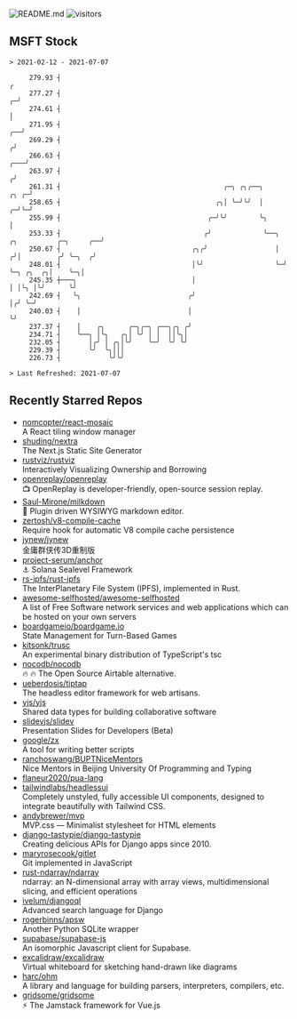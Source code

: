 ![README.md](https://github.com/Gerhut/Gerhut/workflows/README.md/badge.svg)
![visitors](https://visitors.vercel.app/Gerhut/Gerhut?token=8cf69d1f6813d272ef062726b6070c9be4ff72038cfe5a7ded7384a8da65d866)

## MSFT Stock

```
> 2021-02-12 - 2021-07-07

     279.93 ┤                                                                                                  ╭ 
     277.27 ┤                                                                                                ╭─╯ 
     274.61 ┤                                                                                                │   
     271.95 ┤                                                                                             ╭──╯   
     269.29 ┤                                                                                            ╭╯      
     266.63 ┤                                                                                        ╭───╯       
     263.97 ┤                                                                                       ╭╯           
     261.31 ┤                                         ╭─╮ ╭╮╭──╮                               ╭╮ ╭─╯            
     258.65 ┤                                       ╭╮│ ╰─╯╰╯  │                             ╭─╯╰─╯              
     255.99 ┤                                     ╭─╯╰╯        ╰╮                            │                   
     253.33 ┤                                    ╭╯             ╰──╮  ╭╮          ╭─╮     ╭──╯                   
     250.67 ┤                                 ╭╮╭╯                 │ ╭╯│         ╭╯ ╰─╮  ╭╯                      
     248.01 ┤                                 │╰╯                  ╰─╯ ╰─╮ ╭╮  ╭╮│    ╰─╮│                       
     245.35 ┼───╮                             │                          │ │╰╮ │╰╯      ╰╯                       
     242.69 ┤   ╰╮                           ╭╯                          │╭╯ ╰─╯                                 
     240.03 ┤    │                           │                           ╰╯                                      
     237.37 ┤    │    ╭╮      ╭─╮╭─╮ ╭──╮╭╮ ╭╯                                                                   
     234.71 ┤    ╰──╮ │╰╮   ╭╮│ ╰╯ │ │  ││╰╮│                                                                    
     232.05 ┤       │╭╯ │ ╭╮│╰╯    ╰─╯  ╰╯ ╰╯                                                                    
     229.39 ┤       ╰╯  ╰╮│││                                                                                    
     226.73 ┤            ╰╯╰╯                                                                                    

> Last Refreshed: 2021-07-07
```

## Recently Starred Repos

- [nomcopter/react-mosaic](https://github.com/nomcopter/react-mosaic)  
  A React tiling window manager
- [shuding/nextra](https://github.com/shuding/nextra)  
  The Next.js Static Site Generator
- [rustviz/rustviz](https://github.com/rustviz/rustviz)  
  Interactively Visualizing Ownership and Borrowing
- [openreplay/openreplay](https://github.com/openreplay/openreplay)  
  :tv: OpenReplay is developer-friendly, open-source session replay.
- [Saul-Mirone/milkdown](https://github.com/Saul-Mirone/milkdown)  
  🍼 Plugin driven WYSIWYG  markdown editor.
- [zertosh/v8-compile-cache](https://github.com/zertosh/v8-compile-cache)  
  Require hook for automatic V8 compile cache persistence
- [jynew/jynew](https://github.com/jynew/jynew)  
  金庸群侠传3D重制版
- [project-serum/anchor](https://github.com/project-serum/anchor)  
  ⚓ Solana Sealevel Framework
- [rs-ipfs/rust-ipfs](https://github.com/rs-ipfs/rust-ipfs)  
  The InterPlanetary File System (IPFS), implemented in Rust.
- [awesome-selfhosted/awesome-selfhosted](https://github.com/awesome-selfhosted/awesome-selfhosted)  
  A list of Free Software network services and web applications which can be hosted on your own servers
- [boardgameio/boardgame.io](https://github.com/boardgameio/boardgame.io)  
  State Management for Turn-Based Games
- [kitsonk/trusc](https://github.com/kitsonk/trusc)  
  An experimental binary distribution of TypeScript's tsc
- [nocodb/nocodb](https://github.com/nocodb/nocodb)  
  🔥 🔥  The Open Source Airtable alternative. 
- [ueberdosis/tiptap](https://github.com/ueberdosis/tiptap)  
  The headless editor framework for web artisans.
- [yjs/yjs](https://github.com/yjs/yjs)  
  Shared data types for building collaborative software
- [slidevjs/slidev](https://github.com/slidevjs/slidev)  
  Presentation Slides for Developers (Beta)
- [google/zx](https://github.com/google/zx)  
  A tool for writing better scripts
- [ranchoswang/BUPTNiceMentors](https://github.com/ranchoswang/BUPTNiceMentors)  
  Nice Mentors in Beijing University Of Programming and Typing 
- [flaneur2020/pua-lang](https://github.com/flaneur2020/pua-lang)  
- [tailwindlabs/headlessui](https://github.com/tailwindlabs/headlessui)  
  Completely unstyled, fully accessible UI components, designed to integrate beautifully with Tailwind CSS.
- [andybrewer/mvp](https://github.com/andybrewer/mvp)  
  MVP.css — Minimalist stylesheet for HTML elements
- [django-tastypie/django-tastypie](https://github.com/django-tastypie/django-tastypie)  
  Creating delicious APIs for Django apps since 2010.
- [maryrosecook/gitlet](https://github.com/maryrosecook/gitlet)  
  Git implemented in JavaScript
- [rust-ndarray/ndarray](https://github.com/rust-ndarray/ndarray)  
  ndarray: an N-dimensional array with array views, multidimensional slicing, and efficient operations
- [ivelum/djangoql](https://github.com/ivelum/djangoql)  
  Advanced search language for Django
- [rogerbinns/apsw](https://github.com/rogerbinns/apsw)  
  Another Python SQLite wrapper
- [supabase/supabase-js](https://github.com/supabase/supabase-js)  
  An isomorphic Javascript client for Supabase.
- [excalidraw/excalidraw](https://github.com/excalidraw/excalidraw)  
  Virtual whiteboard for sketching hand-drawn like diagrams
- [harc/ohm](https://github.com/harc/ohm)  
  A library and language for building parsers, interpreters, compilers, etc.
- [gridsome/gridsome](https://github.com/gridsome/gridsome)  
  ⚡️ The Jamstack framework for Vue.js
